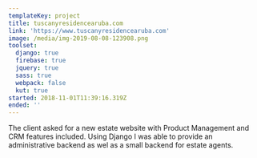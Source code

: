 ```yaml
---
templateKey: project
title: tuscanyresidencearuba.com
link: 'https://www.tuscanyresidencearuba.com'
image: /media/img-2019-08-08-123908.png
toolset:
  django: true
  firebase: true
  jquery: true
  sass: true
  webpack: false
  kut: true
started: 2018-11-01T11:39:16.319Z
ended: ''
---
```

The client asked for a new estate website with Product Management and CRM features included. Using Django I was able to provide an administrative backend as wel as a small backend for estate agents.

